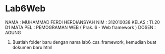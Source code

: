 # Lab6Web

NAMA    : MUHAMMAD FERDI HERDIANSYAH
NIM     : 312010038
KELAS   : TI.20 D1
MATA PEL : PEMOGRAMAN WEB ( Prak. 6 - Web framework )
DOSEN   : AGUNG

1. Buatlah folder baru dengan nama lab6_css_framework, kemudian buat dokumen baru html



